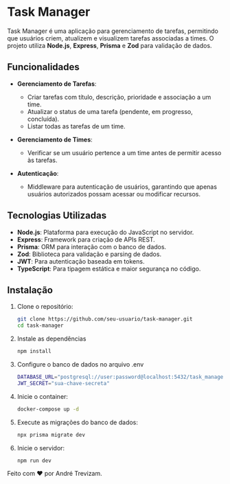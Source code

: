 # Task Manager

Task Manager é uma aplicação para gerenciamento de tarefas, permitindo que usuários criem, atualizem e visualizem tarefas associadas a times. O projeto utiliza **Node.js**, **Express**, **Prisma** e **Zod** para validação de dados.

## Funcionalidades

- **Gerenciamento de Tarefas**:
  - Criar tarefas com título, descrição, prioridade e associação a um time.
  - Atualizar o status de uma tarefa (pendente, em progresso, concluída).
  - Listar todas as tarefas de um time.

- **Gerenciamento de Times**:
  - Verificar se um usuário pertence a um time antes de permitir acesso às tarefas.

- **Autenticação**:
  - Middleware para autenticação de usuários, garantindo que apenas usuários autorizados possam acessar ou modificar recursos.

## Tecnologias Utilizadas

- **Node.js**: Plataforma para execução do JavaScript no servidor.
- **Express**: Framework para criação de APIs REST.
- **Prisma**: ORM para interação com o banco de dados.
- **Zod**: Biblioteca para validação e parsing de dados.
- **JWT**: Para autenticação baseada em tokens.
- **TypeScript**: Para tipagem estática e maior segurança no código.

## Instalação

1. Clone o repositório:

   ```bash
   git clone https://github.com/seu-usuario/task-manager.git
   cd task-manager

2. Instale as dependências
    ```bash
   npm install

3. Configure o banco de dados no arquivo .env
    ```bash
    DATABASE_URL="postgresql://user:password@localhost:5432/task_manager"
    JWT_SECRET="sua-chave-secreta"

4. Inicie o container:
    ```bash
    docker-compose up -d

5. Execute as migrações do banco de dados:
    ```bash
    npx prisma migrate dev

6. Inicie o servidor:
    ```bash
    npm run dev

Feito com ❤️ por André Trevizam.

